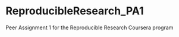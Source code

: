 ReproducibleResearch_PA1
========================

Peer Assignment 1 for the Reproducible Research Coursera program
